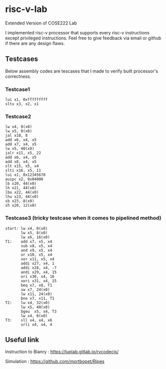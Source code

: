 # risc-v-lab
Extended Version of COSE222 Lab

I implemented risc-v processor that supports every risc-v instructions except privileged instructions.
Feel free to give feedback via email or github if there are any design flaws.

## Testcases
Below assembly codes are tescases that I made to verify built processor's correctness.

### Testcase1
```
lui x1, 0xfffffffff
sltu x3, x2, x1
```

### Testcase2
```
lw x4, 0(x0)
lw x5, 0(x0)
jal x10, 8
add x6, x4, x5
add x7, x4, x5
lw x5, 40(x0)
jalr x11, x5, 22
add x6, x4, x5
add x8, x4, x5
slt x15, x5, x4
slti x16, x5, 11
lui x1, 0x12345678
auipc x2, 0x04000
lb x20, 44(x0)
lh x21, 44(x0)
lbu x22, 44(x0)
lhu x23, 44(x0)
sb x23, 8(x0)
sh x20, 12(x0)
```

### Testcase3 (tricky testcase when it comes to pipelined method)
```
start: lw x4, 0(x0)
       lw x5, 8(x0)
       lw x6, 16(x0)
T1:    add x7, x5, x4
       sub x8, x5, x4
       and x9, x5, x4
       or x10, x5, x4
       xor x11, x5, x4
       addi x27, x4, 1
       addi x28, x4, -7
       andi x29, x4, 15
       ori x30, x4, 16
       xori x31, x4, 15
       beq x7, x8, T1
       sw x7, 24(x0)
       lw x11, 24(x0)
       bne x7, x11, T1 
T2:    lw x4, 32(x0) 
       lw x5, 40(x0) 
       bgeu  x5, x4, T3
       lw x4, 0(x0)
T3:    sll x4, x4, x6
       srli x4, x4, 4
```

## Useful link
Instruction to Bianry : https://luplab.gitlab.io/rvcodecjs/

Simulation            : https://github.com/mortbopet/Ripes
